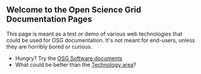 ## Welcome to the Open Science Grid Documentation Pages

This page is meant as a test or demo of various web technologies that could be used for OSG documentation.
It's not meant for end-users, unless they are horribly bored or curious.

* Hungry?  Try the [OSG Software documents](docs)
* What could be better than the [Technology area](technology)?

